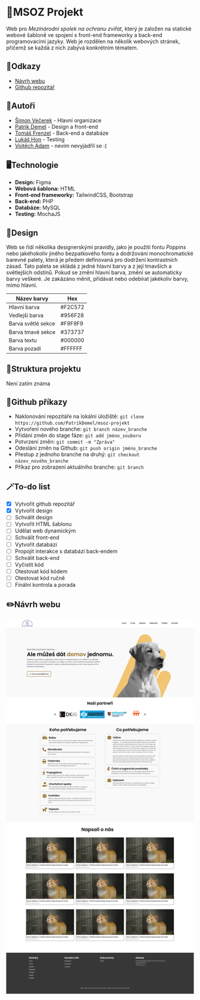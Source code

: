# 🐶MSOZ Projekt
Web pro *Mezinárodní spolek na ochranu zvířat*, který je založen na statické webové šabloně ve spojení s front-end frameworky a back-end programovacími jazyky. Web je rozdělen na několik webových stránek, přičemž se každá z nich zabývá konkrétním tématem.

## 🔗Odkazy
- [Návrh webu](https://www.figma.com/design/bxKK2rhCT6wSE6QmGeZzlg/MSOZ-projekt?node-id=0-1&t=oagfGmnpwcROjhsw-1)
- [Github repozitář](https://github.com/PatrikDemel/msoz-projekt)

## 📝Autoři
- [Šimon Večerek](https://github.com/SajmonV) - Hlavní organizace
- [Patrik Demel](https://github.com/PatrikDemel) - Design a front-end
- [Tomáš Frenzel](https://github.com/TomasFrenzel) - Back-end a databáze
- [Lukáš Hon](https://github.com/LukasHon) - Testing
- [Vojtěch Adam](https://github.com/HelloItsMeAdm) - nevím nevyjádřil se :(

## 🖥️Technologie
- **Design:** Figma
- **Webová šablona:** HTML
- **Front-end frameworky:** TailwindCSS, Bootstrap
- **Back-end:** PHP
- **Databáze:** MySQL
- **Testing:** MochaJS

## 🎨Design
Web se řídí několika designerskými pravidly, jako je použití fontu *Poppins* nebo jakéhokoliv jiného bezpatkového fontu a dodržování monochromatické barevné palety, která je předem definovaná pro dodržení kontrastních zásad. Tato paleta se skládá z jedné hlavní barvy a z její tmavších a světlejších odstínů. Pokud se změní hlavní barva, změní se automaticky barvy veškeré. Je zakázáno měnit, přidávat nebo odebírat jakékoliv barvy, mimo hlavní.

| Název barvy      | Hex      |
|------------------|----------|
| Hlavní barva     | #F2C572  |
| Vedlejší barva   | #956F28  |
| Barva světlé sekce | #F9F9F9  |
| Barva tmavé sekce | #373737  |
| Barva textu      | #000000  |
| Barva pozadí     | #FFFFFF  |

## 📜Struktura projektu
Není zatím známa

## 📱Github příkazy 
- Naklonování repozitáře na lokální úložiště: `git clone https://github.com/PatrikDemel/msoz-projekt`
- Vytvoření nového branche: `git branch název_branche`
- Přidání změn do stage fáze: `git add jméno_souboru`
- Potvrzení změn: `git commit -m "Zpráva"`
- Odeslání změn na Github: `git push origin jméno_branche`
- Přestup z jednoho branche na druhý: `git checkout název_nového_branche`
- Příkaz pro zobrazení aktuálního branche: `git branch`

## 🪄To-do list
- [x]  Vytvořit github repozitář
- [x]  Vytvořit design
- [ ]  Schválit design
- [ ]  Vytvořit HTML šablonu
- [ ]  Udělat web dynamickým
- [ ]  Schválit front-end
- [ ]  Vytvořit databázi
- [ ]  Propojit interakce s databází back-endem
- [ ]  Schválit back-end
- [ ]  Vyčistit kód
- [ ]  Otestovat kód kódem
- [ ]  Otestovat kód ručně
- [ ]  Finální kontrola a porada

## ✏️Návrh webu
![Návrh webu](https://raw.githubusercontent.com/PatrikDemel/msoz-projekt/main/preview.png)
